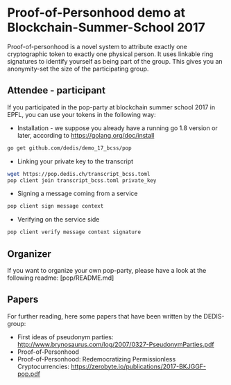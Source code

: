 # Proof-of-Personhood demo at Blockchain-Summer-School 2017

Proof-of-personhood is a novel system to attribute exactly one cryptographic
token to exactly one physical person. It uses linkable ring
 signatures to identify yourself as being part of the group.
 This gives you an anonymity-set the size of the participating
 group.

## Attendee - participant

If you participated in the pop-party at blockchain summer school
2017 in EPFL, you can use your tokens in the following way:

- Installation - we suppose you already have a running go 1.8 version or later, according to https://golang.org/doc/install
```bash
go get github.com/dedis/demo_17_bcss/pop
```

- Linking your private key to the transcript
```bash
wget https://pop.dedis.ch/transcript_bcss.toml
pop client join transcript_bcss.toml private_key
```

- Signing a message coming from a service
```bash
pop client sign message context
```

- Verifying on the service side
```bash
pop client verify message context signature
```

## Organizer

If you want to organize your own pop-party, please have a look at the
following readme: [pop/README.md]

## Papers

For further reading, here some papers that have been written by the DEDIS-group:

* First ideas of pseudonym parties: http://www.brynosaurus.com/log/2007/0327-PseudonymParties.pdf
* Proof-of-Personhood
* Proof-of-Personhood: Redemocratizing Permissionless Cryptocurrencies: https://zerobyte.io/publications/2017-BKJGGF-pop.pdf